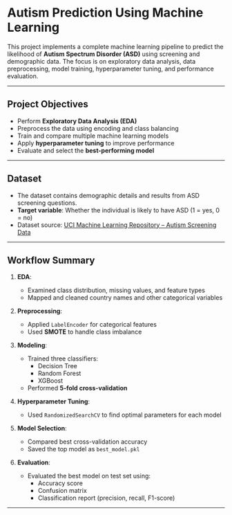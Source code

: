 # Autism Prediction Using Machine Learning
This project implements a complete machine learning pipeline to predict the likelihood of **Autism Spectrum Disorder (ASD)** using screening and demographic data. The focus is on exploratory data analysis, data preprocessing, model training, hyperparameter tuning, and performance evaluation.

---

## Project Objectives

- Perform **Exploratory Data Analysis (EDA)**
- Preprocess the data using encoding and class balancing
- Train and compare multiple machine learning models
- Apply **hyperparameter tuning** to improve performance
- Evaluate and select the **best-performing model**


---

## Dataset

- The dataset contains demographic details and results from ASD screening questions.
- **Target variable**: Whether the individual is likely to have ASD (1 = yes, 0 = no)
- Dataset source: [UCI Machine Learning Repository – Autism Screening Data](https://archive.ics.uci.edu/ml/datasets/Autism+Screening+Adult)

---

## Workflow Summary

1. **EDA**:
   - Examined class distribution, missing values, and feature types
   - Mapped and cleaned country names and other categorical variables

2. **Preprocessing**:
   - Applied `LabelEncoder` for categorical features  
   - Used **SMOTE** to handle class imbalance

3. **Modeling**:
   - Trained three classifiers:
     - Decision Tree
     - Random Forest
     - XGBoost
   - Performed **5-fold cross-validation**

4. **Hyperparameter Tuning**:
   - Used `RandomizedSearchCV` to find optimal parameters for each model

5. **Model Selection**:
   - Compared best cross-validation accuracy
   - Saved the top model as `best_model.pkl`

6. **Evaluation**:
   - Evaluated the best model on test set using:
     - Accuracy score
     - Confusion matrix
     - Classification report (precision, recall, F1-score)

---



